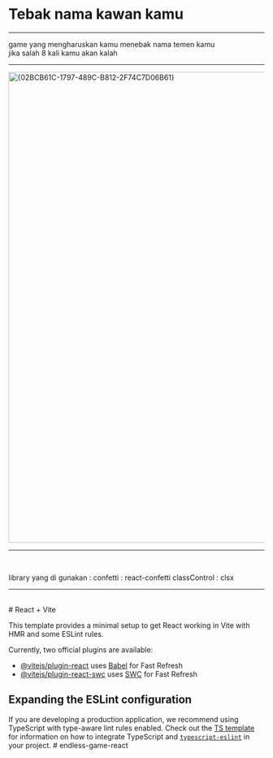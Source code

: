 # Tebak nama kawan kamu
<hr>
game yang mengharuskan kamu menebak nama temen kamu <br>
jika salah 8 kali kamu akan kalah

<hr>
<img width="932" height="926" alt="{02BCB61C-1797-489C-B812-2F74C7D06B61}" src="https://github.com/user-attachments/assets/1e3c6c0c-fd27-490f-9563-343cf8d9f3de" />
<hr>
<br>

library yang di gunakan :
confetti : react-confetti
classControl : clsx
<hr>
<br>
# React + Vite

This template provides a minimal setup to get React working in Vite with HMR and some ESLint rules.

Currently, two official plugins are available:

- [@vitejs/plugin-react](https://github.com/vitejs/vite-plugin-react/blob/main/packages/plugin-react) uses [Babel](https://babeljs.io/) for Fast Refresh
- [@vitejs/plugin-react-swc](https://github.com/vitejs/vite-plugin-react/blob/main/packages/plugin-react-swc) uses [SWC](https://swc.rs/) for Fast Refresh

## Expanding the ESLint configuration

If you are developing a production application, we recommend using TypeScript with type-aware lint rules enabled. Check out the [TS template](https://github.com/vitejs/vite/tree/main/packages/create-vite/template-react-ts) for information on how to integrate TypeScript and [`typescript-eslint`](https://typescript-eslint.io) in your project.
#   e n d l e s s - g a m e - r e a c t 
 
 
